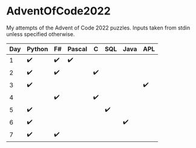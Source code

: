 # AdventOfCode2022
My attempts of the Advent of Code 2022 puzzles. 
Inputs taken from stdin unless specified otherwise.

|Day|Python|F#|Pascal|C|SQL|Java|APL|
|-|-|-|-|-|-|-|-|
|1|✔️|✔️|✔️|||||
|2|✔️|✔️||✔️||||
|3|✔️||||||✔️|
|4||✔️||✔️||||
|5|✔️||||✔️|||
|6|✔️|||||✔️||
|7|✔️|✔️||||||
